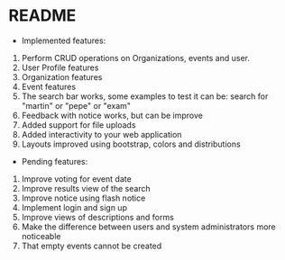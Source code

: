 # README

- Implemented features: 

1. Perform CRUD operations on Organizations, events and user.
2. User Profile features
3. Organization  features
4. Event features 
5. The search bar works, some examples to test it can be: search for "martin" or "pepe" or "exam"
6. Feedback with notice works, but can be improve
7. Added support for file uploads 
8. Added interactivity to your web application
9. Layouts improved using bootstrap, colors and distributions

- Pending  features: 

1. Improve voting for event date
2. Improve results view of the search
3. Improve notice using flash notice 
4. Implement login and sign up
5. Improve views of descriptions and forms 
6. Make the difference between users and system administrators more noticeable
7. That empty events cannot be created
